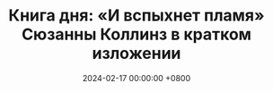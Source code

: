 ---
title: "Книга дня: «И вспыхнет пламя» Сюзанны Коллинз в кратком изложении"
description: >-
  Читайте "И вспыхнет пламя" Сюзанны Коллинз! Катнисс Эвердин борется в Квартальной бойне. Дистопия, любовь и бунт в трилогии Голодные игры.
date: 2024-02-17 00:00:00 +0800
categories: [Мышление, Конспекты-книг]
tags:
  [
    и-вспыхнет-пламя,
    сюзанна-коллинз,
    голодные-игры,
    дистопия,
    молодежная-литература,
    катнисс-эвердин,
    пита-мелларк,
    восстание,
    капитолий,
    выживание,
    любовный-треугольник,
    приключения,
    трилогия,
    постапокалипсис,
    сопротивление,
    популярные-книги
  ]
image: 
alt: Книга И вспыхнет пламя Сюзанны Коллинз
fallback:
  - 
  - 
---